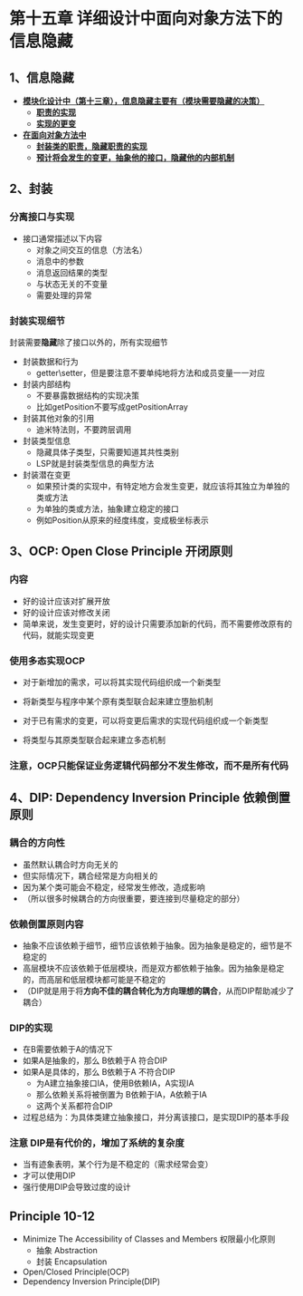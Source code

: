 # 第十五章 详细设计中面向对象方法下的信息隐藏

## 1、信息隐藏

- <u>**模块化设计中（第十三章），信息隐藏主要有（模块需要隐藏的决策）**</u>
  - <u>**职责的实现**</u>
  - <u>**实现的更变**</u>
- <u>**在面向对象方法中**</u>
  - <u>**封装类的职责，隐藏职责的实现**</u>
  - <u>**预计将会发生的变更，抽象他的接口，隐藏他的内部机制**</u>

## 2、封装

### 分离接口与实现

- 接口通常描述以下内容
  - 对象之间交互的信息（方法名）
  - 消息中的参数
  - 消息返回结果的类型
  - 与状态无关的不变量
  - 需要处理的异常

### 封装实现细节

封装需要**隐藏**除了接口以外的，所有实现细节

- 封装数据和行为
  - getter\setter，但是要注意不要单纯地将方法和成员变量一一对应
- 封装内部结构
  - 不要暴露数据结构的实现决策
  - 比如getPosition不要写成getPositionArray
- 封装其他对象的引用
  - 迪米特法则，不要跨层调用
- 封装类型信息
  - 隐藏具体子类型，只需要知道其共性类别
  - LSP就是封装类型信息的典型方法
- 封装潜在变更
  - 如果预计类的实现中，有特定地方会发生变更，就应该将其独立为单独的类或方法
  - 为单独的类或方法，抽象建立稳定的接口
  - 例如Position从原来的经度纬度，变成极坐标表示

## 3、OCP: Open Close Principle 开闭原则

### 内容

- 好的设计应该对扩展开放
- 好的设计应该对修改关闭
- 简单来说，发生变更时，好的设计只需要添加新的代码，而不需要修改原有的代码，就能实现变更

### 使用多态实现OCP

- 对于新增加的需求，可以将其实现代码组织成一个新类型
- 将新类型与程序中某个原有类型联合起来建立堕胎机制



- 对于已有需求的变更，可以将变更后需求的实现代码组织成一个新类型
- 将类型与其原类型联合起来建立多态机制

### 注意，OCP只能保证业务逻辑代码部分不发生修改，而不是所有代码

## 4、DIP: Dependency Inversion Principle 依赖倒置原则

### 耦合的方向性

- 虽然默认耦合时方向无关的
- 但实际情况下，耦合经常是方向相关的
- 因为某个类可能会不稳定，经常发生修改，造成影响
- （所以很多时候耦合的方向很重要，要连接到尽量稳定的部分）

### 依赖倒置原则内容

- 抽象不应该依赖于细节，细节应该依赖于抽象。因为抽象是稳定的，细节是不稳定的
- 高层模块不应该依赖于低层模块，而是双方都依赖于抽象。因为抽象是稳定的，而高层和低层模块都可能是不稳定的
- （DIP就是用于将**方向不佳的耦合转化为方向理想的耦合**，从而DIP帮助减少了耦合）

### DIP的实现

- 在B需要依赖于A的情况下
- 如果A是抽象的，那么  B依赖于A  符合DIP
- 如果A是具体的，那么  B依赖于A  不符合DIP
  - 为A建立抽象接口IA，使用B依赖IA，A实现IA
  - 那么依赖关系将被倒置为  B依赖于IA，A依赖于IA
  - 这两个关系都符合DIP
- 过程总结为：为具体类建立抽象接口，并分离该接口，是实现DIP的基本手段

### 注意 DIP是有代价的，增加了系统的复杂度

- 当有迹象表明，某个行为是不稳定的（需求经常会变）
- 才可以使用DIP
- 强行使用DIP会导致过度的设计



## Principle 10-12

- Minimize The Accessibility of Classes and Members 权限最小化原则
  - 抽象 Abstraction
  - 封装 Encapsulation
- Open/Closed Principle(OCP)
- Dependency Inversion Principle(DIP)
